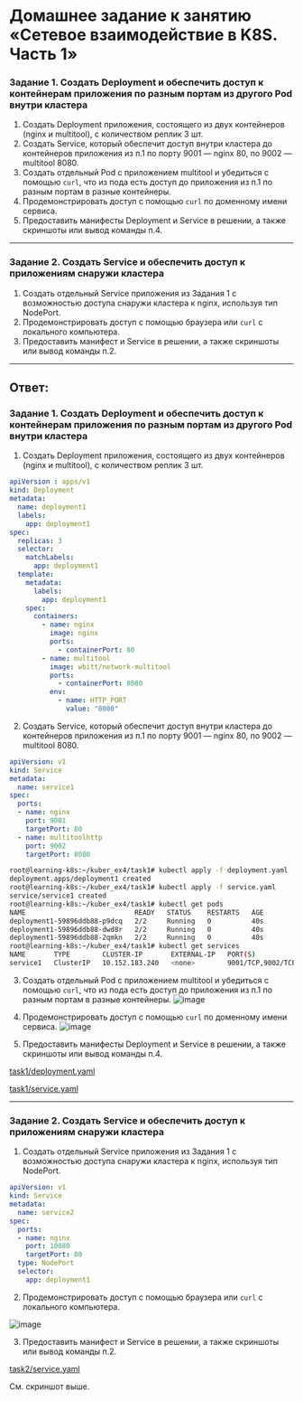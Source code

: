 # Домашнее задание к занятию «Сетевое взаимодействие в K8S. Часть 1»

### Задание 1. Создать Deployment и обеспечить доступ к контейнерам приложения по разным портам из другого Pod внутри кластера

1. Создать Deployment приложения, состоящего из двух контейнеров (nginx и multitool), с количеством реплик 3 шт.
2. Создать Service, который обеспечит доступ внутри кластера до контейнеров приложения из п.1 по порту 9001 — nginx 80, по 9002 — multitool 8080.
3. Создать отдельный Pod с приложением multitool и убедиться с помощью `curl`, что из пода есть доступ до приложения из п.1 по разным портам в разные контейнеры.
4. Продемонстрировать доступ с помощью `curl` по доменному имени сервиса.
5. Предоставить манифесты Deployment и Service в решении, а также скриншоты или вывод команды п.4.

------

### Задание 2. Создать Service и обеспечить доступ к приложениям снаружи кластера

1. Создать отдельный Service приложения из Задания 1 с возможностью доступа снаружи кластера к nginx, используя тип NodePort.
2. Продемонстрировать доступ с помощью браузера или `curl` с локального компьютера.
3. Предоставить манифест и Service в решении, а также скриншоты или вывод команды п.2.

------
## Ответ:

### Задание 1. Создать Deployment и обеспечить доступ к контейнерам приложения по разным портам из другого Pod внутри кластера

1. Создать Deployment приложения, состоящего из двух контейнеров (nginx и multitool), с количеством реплик 3 шт.
```yaml
apiVersion : apps/v1
kind: Deployment
metadata:
  name: deployment1
  labels:
    app: deployment1
spec:
  replicas: 3
  selector:
    matchLabels:
      app: deployment1
  template:
    metadata:
      labels:
        app: deployment1
    spec:
      containers:
        - name: nginx
          image: nginx
          ports:
            - containerPort: 80
        - name: multitool
          image: wbitt/network-multitool
          ports:
            - containerPort: 8080
          env:
            - name: HTTP_PORT
              value: "8080"
```
2. Создать Service, который обеспечит доступ внутри кластера до контейнеров приложения из п.1 по порту 9001 — nginx 80, по 9002 — multitool 8080.
```yaml
apiVersion: v1
kind: Service
metadata:
  name: service1
spec:
  ports:
  - name: nginx
    port: 9001
    targetPort: 80
  - name: multitoolhttp
    port: 9002
    targetPort: 8080

```
```bash
root@learning-k8s:~/kuber_ex4/task1# kubectl apply -f deployment.yaml
deployment.apps/deployment1 created
root@learning-k8s:~/kuber_ex4/task1# kubectl apply -f service.yaml
service/service1 created
root@learning-k8s:~/kuber_ex4/task1# kubectl get pods
NAME                           READY   STATUS    RESTARTS   AGE
deployment1-59896ddb88-p9dcq   2/2     Running   0          40s
deployment1-59896ddb88-dwd8r   2/2     Running   0          40s
deployment1-59896ddb88-2qmkn   2/2     Running   0          40s
root@learning-k8s:~/kuber_ex4/task1# kubectl get services
NAME       TYPE        CLUSTER-IP       EXTERNAL-IP   PORT(S)             AGE
service1   ClusterIP   10.152.183.240   <none>        9001/TCP,9002/TCP   28s
```
3. Создать отдельный Pod с приложением multitool и убедиться с помощью `curl`, что из пода есть доступ до приложения из п.1 по разным портам в разные контейнеры.
![image](https://github.com/askarpoff/kuber_ex4/assets/108946489/31a8b114-ccaa-46d5-a511-965733857efa)

4. Продемонстрировать доступ с помощью `curl` по доменному имени сервиса.
![image](https://github.com/askarpoff/kuber_ex4/assets/108946489/a5776b7c-1b0e-47a3-a7a8-f529d106723f)
6. Предоставить манифесты Deployment и Service в решении, а также скриншоты или вывод команды п.4.

<a href='https://github.com/askarpoff/kuber_ex4/blob/main/task1/deployment.yaml'>task1/deployment.yaml</a>

<a href='https://github.com/askarpoff/kuber_ex4/blob/main/task1/service.yaml'>task1/service.yaml</a>

------

### Задание 2. Создать Service и обеспечить доступ к приложениям снаружи кластера

1. Создать отдельный Service приложения из Задания 1 с возможностью доступа снаружи кластера к nginx, используя тип NodePort.
```yaml
apiVersion: v1
kind: Service
metadata:
  name: service2
spec:
  ports:
  - name: nginx
    port: 10080
    targetPort: 80
  type: NodePort
  selector:
    app: deployment1
```
2. Продемонстрировать доступ с помощью браузера или `curl` с локального компьютера.

![image](https://github.com/askarpoff/kuber_ex4/assets/108946489/d4259b56-58c7-4711-bb51-a8f4be89f4db)

  
3. Предоставить манифест и Service в решении, а также скриншоты или вывод команды п.2.

<a href='https://github.com/askarpoff/kuber_ex4/blob/main/task2/service.yaml'>task2/service.yaml</a>

См. скриншот выше.
